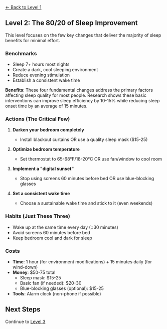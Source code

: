 [← Back to Level 1](level-1)
## Level 2: The 80/20 of Sleep Improvement

This level focuses on the few key changes that deliver the majority of sleep benefits for minimal effort.

### Benchmarks
- Sleep 7+ hours most nights
- Create a dark, cool sleeping environment
- Reduce evening stimulation
- Establish a consistent wake time

**Benefits**: These four fundamental changes address the primary factors affecting sleep quality for most people. Research shows these basic interventions can improve sleep efficiency by 10-15% while reducing sleep onset time by an average of 15 minutes.

### Actions (The Critical Few)
1. **Darken your bedroom completely**
   - Install blackout curtains OR use a quality sleep mask ($15-25)
   
2. **Optimize bedroom temperature**
   - Set thermostat to 65-68°F/18-20°C OR use fan/window to cool room
   
3. **Implement a "digital sunset"**
   - Stop using screens 60 minutes before bed OR use blue-blocking glasses

4. **Set a consistent wake time**
   - Choose a sustainable wake time and stick to it (even weekends)

### Habits (Just These Three)
- Wake up at the same time every day (±30 minutes)
- Avoid screens 60 minutes before bed
- Keep bedroom cool and dark for sleep

### Costs
- **Time**: 1 hour (for environment modifications) + 15 minutes daily (for wind-down)
- **Money**: $50-75 total
  - Sleep mask: $15-25
  - Basic fan (if needed): $20-30
  - Blue-blocking glasses (optional): $15-25
- **Tools**: Alarm clock (non-phone if possible)

## Next Steps
Continue to [Level 3](level-3)

